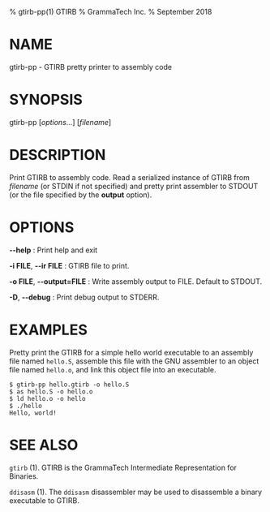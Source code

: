 % gtirb-pp(1) GTIRB
% GrammaTech Inc.
% September 2018

# NAME

gtirb-pp - GTIRB pretty printer to assembly code

# SYNOPSIS

gtirb-pp [*options*...] [*filename*]

# DESCRIPTION

Print GTIRB to assembly code.  Read a serialized instance of GTIRB
from *filename* (or STDIN if not specified) and pretty print assembler
to STDOUT (or the file specified by the **output** option).

# OPTIONS

**--help**
:   Print help and exit

**-i FILE**, **--ir FILE**
:   GTIRB file to print.

**-o FILE**, **--output=FILE**
:   Write assembly output to FILE.  Default to STDOUT.

**-D**, **--debug**
:   Print debug output to STDERR.

# EXAMPLES

Pretty print the GTIRB for a simple hello world executable to an
assembly file named `hello.S`, assemble this file with the GNU
assembler to an object file named `hello.o`, and link this object file
into an executable.

```
$ gtirb-pp hello.gtirb -o hello.S
$ as hello.S -o hello.o
$ ld hello.o -o hello
$ ./hello
Hello, world!
```

# SEE ALSO

`gtirb` (1).
GTIRB is the GrammaTech Intermediate Representation for Binaries.

`ddisasm` (1).
The `ddisasm` disassembler may be used to disassemble a binary
executable to GTIRB.
